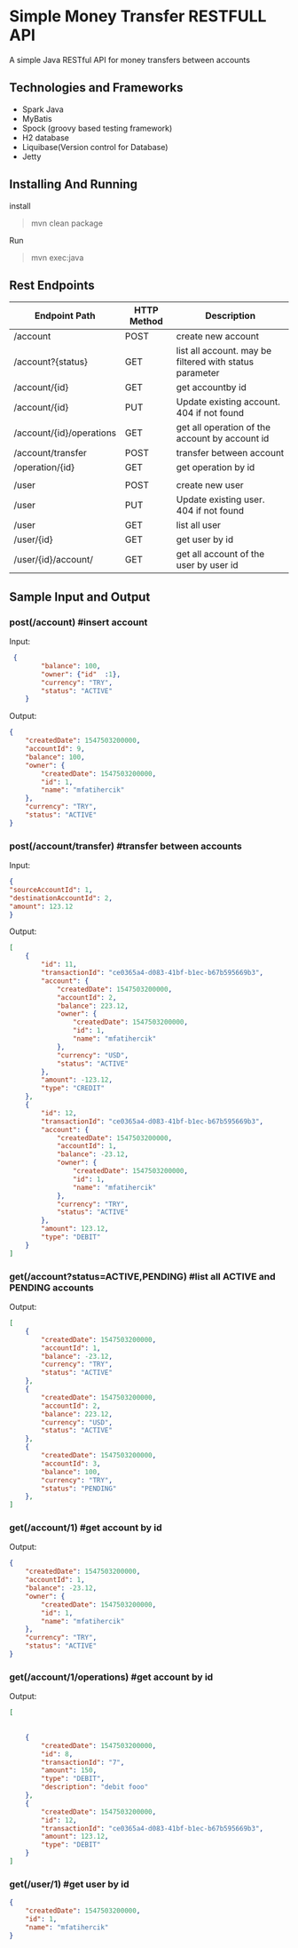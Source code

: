 # Simple Money Transfer RESTFULL API
A simple Java RESTful API for money transfers between accounts

## Technologies and Frameworks

- Spark Java
- MyBatis
- Spock (groovy based testing framework)
- H2 database
- Liquibase(Version control for Database)
- Jetty

## Installing And Running

install

>  mvn clean package 

Run

> mvn exec:java

## Rest Endpoints

 Endpoint Path | HTTP Method | Description
---|---|---
/account  |POST| create new account
/account?{status}  |GET| list all account. may be filtered with status parameter
/account/{id}  |GET| get accountby id
/account/{id}  |PUT| Update existing account. 404 if not found
/account/{id}/operations  |GET| get all operation of the account by account id
/account/transfer  |POST| transfer between account
/operation/{id}  |GET| get  operation by id
||
/user  |POST| create new user
/user  |PUT| Update existing user. 404 if not found
/user  |GET| list all user
/user/{id}  |GET| get user by id
/user/{id}/account/  |GET| get all account of the user by user id

## Sample Input and Output

### post(/account) #insert account

Input:
```json
 {
        "balance": 100,
        "owner": {"id"	:1},
        "currency": "TRY",
        "status": "ACTIVE"
    }
```
Output:

```json
{
    "createdDate": 1547503200000,
    "accountId": 9,
    "balance": 100,
    "owner": {
        "createdDate": 1547503200000,
        "id": 1,
        "name": "mfatihercik"
    },
    "currency": "TRY",
    "status": "ACTIVE"
}
```

### post(/account/transfer) #transfer between accounts

Input:
```json
{
"sourceAccountId": 1,
"destinationAccountId": 2,
"amount": 123.12
}
```
Output:

```json
[
    {
        "id": 11,
        "transactionId": "ce0365a4-d083-41bf-b1ec-b67b595669b3",
        "account": {
            "createdDate": 1547503200000,
            "accountId": 2,
            "balance": 223.12,
            "owner": {
                "createdDate": 1547503200000,
                "id": 1,
                "name": "mfatihercik"
            },
            "currency": "USD",
            "status": "ACTIVE"
        },
        "amount": -123.12,
        "type": "CREDIT"
    },
    {
        "id": 12,
        "transactionId": "ce0365a4-d083-41bf-b1ec-b67b595669b3",
        "account": {
            "createdDate": 1547503200000,
            "accountId": 1,
            "balance": -23.12,
            "owner": {
                "createdDate": 1547503200000,
                "id": 1,
                "name": "mfatihercik"
            },
            "currency": "TRY",
            "status": "ACTIVE"
        },
        "amount": 123.12,
        "type": "DEBIT"
    }
]
```

### get(/account?status=ACTIVE,PENDING) #list all ACTIVE and PENDING accounts

Output:

```json
[
    {
        "createdDate": 1547503200000,
        "accountId": 1,
        "balance": -23.12,
        "currency": "TRY",
        "status": "ACTIVE"
    },
    {
        "createdDate": 1547503200000,
        "accountId": 2,
        "balance": 223.12,
        "currency": "USD",
        "status": "ACTIVE"
    },
    {
        "createdDate": 1547503200000,
        "accountId": 3,
        "balance": 100,
        "currency": "TRY",
        "status": "PENDING"
    },   
]
```

### get(/account/1) #get account by id

Output:

```json
{
    "createdDate": 1547503200000,
    "accountId": 1,
    "balance": -23.12,
    "owner": {
        "createdDate": 1547503200000,
        "id": 1,
        "name": "mfatihercik"
    },
    "currency": "TRY",
    "status": "ACTIVE"
}
```

### get(/account/1/operations) #get account by id

Output:

```json
[
    
    
    {
        "createdDate": 1547503200000,
        "id": 8,
        "transactionId": "7",
        "amount": 150,
        "type": "DEBIT",
        "description": "debit fooo"
    },
    {
        "createdDate": 1547503200000,
        "id": 12,
        "transactionId": "ce0365a4-d083-41bf-b1ec-b67b595669b3",
        "amount": 123.12,
        "type": "DEBIT"
    }
]
```

### get(/user/1) #get user by id
```json
{
    "createdDate": 1547503200000,
    "id": 1,
    "name": "mfatihercik"
}
```


